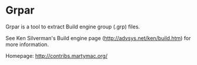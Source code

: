Grpar
=====

Grpar is a tool to extract Build engine group (.grp) files.

See Ken Silverman's Build engine page (http://advsys.net/ken/build.htm) for more information.

Homepage: http://contribs.martymac.org/

